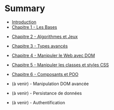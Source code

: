 # Summary

* [Introduction](README.md)
* [Chapitre 1 - Les Bases](1.md)
<!--
    - Valeurs, types, conditions et comparaisons
    - Application: chat-bots
seances:
W45 - T: premier cours - intro
W46 - Q: Variables et types (solutions: mise en pratique et exercice)
-->
* [Chapitre 2 - Algorithmes et Jeux](2.md)
<!--
    - Algorithmes, boucles `for`, fonctions
    - Applications: FizzBuzz, Devine le nombre, ChiFouMi
seances:
W49 - R: [X] Jeux et algorithmes (solutions: fizzbuzz, devine et chifoumi)
W47 - C: [X] Variables: katas Onboarding et Power of Thor sur Codingame
fonctions et tests
-->
* [Chapitre 3 - Types avancés](3.md)
<!--
    - Tableaux, objets, APIs
    - Applications: Calendrier, Pendu
seances:
W50 - S: [X] Tableaux / Arrays (solutions: mise en pratique et pendu) + Test d'algo (et solution)
W48 - D: [X] Arrays et sélections multiples dans formulaires (objets) + QCM
templates ES6
-->

* [Chapitre 4 - Manipuler le Web avec DOM](4.md)
<!--
seances:
W9 - A: Hacker google.com avec Chrome Dev Tools (DOM et events) + QCM
W1 - B: Validation d’un champs de formulaire texte (conditions et alerts) + solutions des exercices 0 et 2
W2 - E: Fonctions / formulaire dynamiques + slides + solutions des exercices 1 et 2
W3 - (EVALUATION S1)
W4 - F: Correction de TP E, et conseils pour trouver des solutions en ligne
-->

* [Chapitre 5 - Manipuler les classes et styles CSS](5.md)
<!--
seances:
W8 - J: CSS et animation contrôlés par Javascript + Test individuel sur AJAX
- atelier par groupe de projet: création de composant avec page de doc
-->

* [Chapitre 6 - Composants et POO](6.md)
<!--
seances:
- atelier par groupe de projet: terminer composant multi-instance
- => cours à lire "à la maison"
-->

* (à venir) - Manipulation DOM avancée
<!--
seances:
TODO: navigation dans le DOM + ajout et suppression d'elements
W5 - P: Templates avec Underscore (solutions: 1, 2, 3a et 3b)
W11 - O: Introduction à jQuery + QCM (réponses signalées par étoiles)
-->

* (à venir) - Persistance de données
<!--
seances:
W12 - G: Récupération de données avec AJAX
W13 - H: Envoi de données avec AJAX => clone de Twitter + solution
W16 - I: Pages dynamiques avec AJAX: clone de Google Images en utilisant une API + solution
W17 - K: One-page app avec CRUD: Utilisation d'un back-end Firebase 1/2 + Video + Code
W18 - L: One-page app avec CRUD: Utilisation d'un back-end Firebase 2/2 + Video + Code
-->

* (à venir) - Authentification
<!--
seances:
W19 - N: Identification avec Google et Facebook Connect + Code + Commits
W20 - U: Révisions
W22 - (évaluation S2)
-->

<!--
A TRAITER:
- Geolocation API ? (et autres tips pour développer des apps web mobiles)
- regex
-->

<!--
non abordés cette année:
W10 - M: Introduction à Git et Github Pages
-->